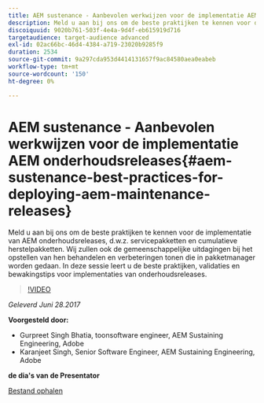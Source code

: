 ```yaml
---
title: AEM sustenance - Aanbevolen werkwijzen voor de implementatie AEM onderhoudsreleases
description: Meld u aan bij ons om de beste praktijken te kennen voor de implementatie van AEM onderhoudsreleases, d.w.z. servicepakketten en cumulatieve herstelpakketten. Wij zullen ook de gemeenschappelijke uitdagingen bij het opstellen van hen behandelen en verbeteringen tonen die in pakketmanager worden gedaan. In deze sessie leert u de beste praktijken, validaties en bewakingstips voor implementaties van onderhoudsreleases.
discoiquuid: 9020b761-503f-4e4a-9d4f-eb615919d716
targetaudience: target-audience advanced
exl-id: 02ac66bc-46d4-4384-a719-23020b9285f9
duration: 2534
source-git-commit: 9a297cda953d4414131657f9ac84580aea0eabeb
workflow-type: tm+mt
source-wordcount: '150'
ht-degree: 0%

---
```


# AEM sustenance - Aanbevolen werkwijzen voor de implementatie AEM onderhoudsreleases{#aem-sustenance-best-practices-for-deploying-aem-maintenance-releases}

Meld u aan bij ons om de beste praktijken te kennen voor de implementatie van AEM onderhoudsreleases, d.w.z. servicepakketten en cumulatieve herstelpakketten. Wij zullen ook de gemeenschappelijke uitdagingen bij het opstellen van hen behandelen en verbeteringen tonen die in pakketmanager worden gedaan. In deze sessie leert u de beste praktijken, validaties en bewakingstips voor implementaties van onderhoudsreleases.

>[!VIDEO](https://video.tv.adobe.com/v/18982/?quality=9)

*Geleverd Juni 28.2017*

**Voorgesteld door:**

* Gurpreet Singh Bhatia, toonsoftware engineer, AEM Sustaining Engineering, Adobe
* Karanjeet Singh, Senior Software Engineer, AEM Sustaining Engineering, Adobe

**de dia&#39;s van de Presentator**

[Bestand ophalen](assets/aem-sustenance-best-practices-gems.pdf)
<!--
[Get back to the Overview](https://helpx.adobe.com/experience-manager/kt/eseminars/gems/aem-index.html)
-->
